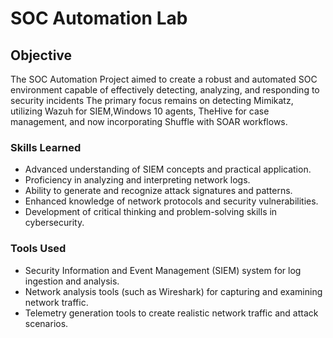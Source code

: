 # SOC Automation Lab

## Objective 
The SOC Automation Project aimed to create a robust and automated SOC environment capable of effectively detecting, analyzing, and responding to security incidents
The primary focus remains on detecting Mimikatz, utilizing Wazuh for SIEM,Windows 10 agents, TheHive for case management, and now incorporating Shuffle with SOAR workflows. 

### Skills Learned

- Advanced understanding of SIEM concepts and practical application.
- Proficiency in analyzing and interpreting network logs.
- Ability to generate and recognize attack signatures and patterns.
- Enhanced knowledge of network protocols and security vulnerabilities.
- Development of critical thinking and problem-solving skills in cybersecurity.

### Tools Used

- Security Information and Event Management (SIEM) system for log ingestion and analysis.
- Network analysis tools (such as Wireshark) for capturing and examining network traffic.
- Telemetry generation tools to create realistic network traffic and attack scenarios.
